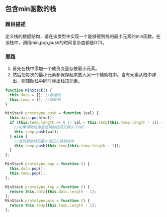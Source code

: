 ## 包含min函数的栈

### 题目描述

定义栈的数据结构，请在该类型中实现一个能够得到栈的最小元素的min函数。在该栈中，调用min,pop,push的时间复杂度都是O(1)。

### 思路

1. 首先在栈中添加一个成员变量存放最小元素。
2. 然后把每次的最小元素都保存起来放入另一个辅助栈中。当有元素从栈中弹出，则辅助栈中同时弹出栈顶元素。
```javascript
function MinStack() {
  this.data = []; //数据栈
  this.temp = []; //辅助栈
}

MinStack.prototype.push = function (val) {
  this.data.push(val);
  if (this.temp.length == 0 || val < this.temp[this.temp.length - 1]) {
    //如果辅助栈为空或辅助栈顶元素小于val
    this.temp.push(val);
  } else {
    //否则就继续把最小值压入辅助栈中
    this.temp.push(this.temp[this.temp.length - 1]);
  }
};

MinStack.prototype.pop = function () {
  this.data.pop();
  this.temp.pop();
};

MinStack.prototype.top = function () {
  return this.data[this.data.length - 1];
};
MinStack.prototype.min = function () {
  return this.temp[this.temp.length - 1];
};
```
